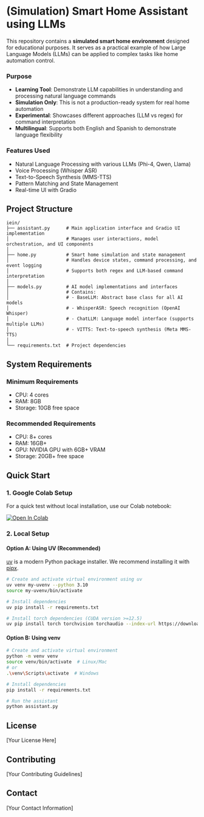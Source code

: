 # (Simulation) Smart Home Assistant using LLMs

This repository contains a **simulated smart home environment** designed for educational purposes. It serves as a practical example of how Large Language Models (LLMs) can be applied to complex tasks like home automation control.

### Purpose
- **Learning Tool**: Demonstrate LLM capabilities in understanding and processing natural language commands
- **Simulation Only**: This is not a production-ready system for real home automation
- **Experimental**: Showcases different approaches (LLM vs regex) for command interpretation
- **Multilingual**: Supports both English and Spanish to demonstrate language flexibility

### Features Used
- Natural Language Processing with various LLMs (Phi-4, Qwen, Llama)
- Voice Processing (Whisper ASR)
- Text-to-Speech Synthesis (MMS-TTS)
- Pattern Matching and State Management
- Real-time UI with Gradio

## Project Structure

```
iein/
├── assistant.py      # Main application interface and Gradio UI implementation
│                     # Manages user interactions, model orchestration, and UI components
│
├── home.py           # Smart home simulation and state management
│                     # Handles device states, command processing, and event logging
│                     # Supports both regex and LLM-based command interpretation
│
├── models.py         # AI model implementations and interfaces
│                     # Contains:
│                     # - BaseLLM: Abstract base class for all AI models
│                     # - WhisperASR: Speech recognition (OpenAI Whisper)
│                     # - ChatLLM: Language model interface (supports multiple LLMs)
│                     # - VITTS: Text-to-speech synthesis (Meta MMS-TTS)
│
└── requirements.txt  # Project dependencies
```

## System Requirements

### Minimum Requirements
- CPU: 4 cores
- RAM: 8GB
- Storage: 10GB free space

### Recommended Requirements
- CPU: 8+ cores
- RAM: 16GB+
- GPU: NVIDIA GPU with 6GB+ VRAM
- Storage: 20GB+ free space

## Quick Start

### 1. Google Colab Setup

For a quick test without local installation, use our Colab notebook:

[![Open In Colab](https://colab.research.google.com/assets/colab-badge.svg)](https://colab.research.google.com/drive/1Rjtl0juRd6j0u9JKREsnqh_CeXRAGbzF?usp=sharing)

### 2. Local Setup

#### Option A: Using UV (Recommended)
[uv](https://docs.astral.sh/uv/pip/) is a modern Python package installer. We recommend installing it with [pipx](https://pipx.pypa.io/stable/installation/).

```bash
# Create and activate virtual environment using uv 
uv venv my-uvenv --python 3.10
source my-uvenv/bin/activate

# Install dependencies
uv pip install -r requirements.txt

# Install torch dependencies (CUDA version >=12.5)
uv pip install torch torchvision torchaudio --index-url https://download.pytorch.org/whl/cu126
```

#### Option B: Using venv
```bash
# Create and activate virtual environment
python -m venv venv
source venv/bin/activate  # Linux/Mac
# or
.\venv\Scripts\activate  # Windows

# Install dependencies
pip install -r requirements.txt

# Run the assistant
python assistant.py
```

## License

[Your License Here]

## Contributing

[Your Contributing Guidelines]

## Contact

[Your Contact Information] 
